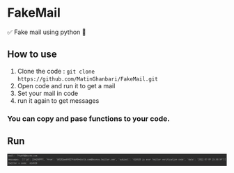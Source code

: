 # FakeMail

✅ Fake mail using python 🐍

## How to use

1. Clone the code : `git clone https://github.com/MatinGhanbari/FakeMail.git`
2. Open code and run it to get a mail
3. Set your mail in code
4. run it again to get messages

### **You can copy and pase functions to your code.**

## Run

![img.png](core/images/img.png)
